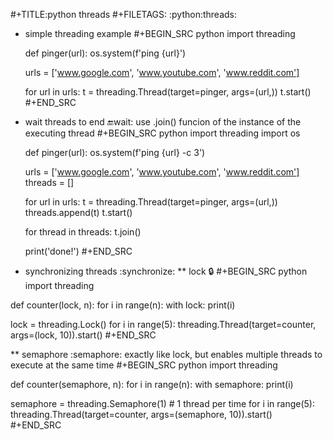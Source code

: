 #+TITLE:python threads
#+FILETAGS: :python:threads:

* simple threading example
  #+BEGIN_SRC python
  import threading

  def pinger(url):
    os.system(f'ping {url}')

  urls = ['www.google.com', 'www.youtube.com', 'www.reddit.com']

  for url in urls:
    t = threading.Thread(target=pinger, args=(url,))
    t.start()
  #+END_SRC


* wait threads to end                                              :end:wait:
  use .join() funcion of the instance of the executing thread
  #+BEGIN_SRC python
    import threading
    import os


    def pinger(url):
        os.system(f'ping {url} -c 3')

    urls = ['www.google.com', 'www.youtube.com', 'www.reddit.com']
    threads = []

    for url in urls:
        t = threading.Thread(target=pinger, args=(url,))
        threads.append(t)
        t.start()

    for thread in threads:
        t.join()

    print('done!')
  #+END_SRC


* synchronizing threads                                         :synchronize:
** lock                                                               :lock:
 #+BEGIN_SRC python
import threading


def counter(lock, n):
  for i in range(n):
    with lock:
      print(i)

lock = threading.Lock()
for i in range(5):
  threading.Thread(target=counter, args=(lock, 10)).start()
 #+END_SRC

** semaphore                                                     :semaphore:
exactly like lock, but enables multiple threads to execute at the same time
 #+BEGIN_SRC python
import threading


def counter(semaphore, n):
  for i in range(n):
    with semaphore:
      print(i)

semaphore = threading.Semaphore(1) # 1 thread per time
for i in range(5):
  threading.Thread(target=counter, args=(semaphore, 10)).start()
 #+END_SRC
